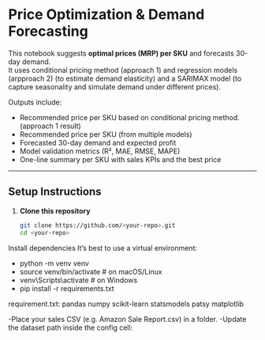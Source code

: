 # Price Optimization & Demand Forecasting

This notebook suggests **optimal prices (MRP) per SKU** and forecasts 30-day demand.  
It uses conditional pricing method (approach 1) and regression models (arpproach 2) (to estimate demand elasticity) and a SARIMAX model (to capture seasonality and simulate demand under different prices).  

Outputs include:
- Recommended price per SKU based on conditional pricing method. (approach 1 result)
- Recommended price per SKU (from multiple models)
- Forecasted 30-day demand and expected profit
- Model validation metrics (R², MAE, RMSE, MAPE)
- One-line summary per SKU with sales KPIs and the best price

---

## Setup Instructions

1. **Clone this repository**
   ```bash
   git clone https://github.com/<your-repo>.git
   cd <your-repo>

Install dependencies
It’s best to use a virtual environment:
 - python -m venv venv
 - source venv/bin/activate    # on macOS/Linux
 - venv\Scripts\activate       # on Windows
 - pip install -r requirements.txt

requirement.txt:
pandas numpy scikit-learn statsmodels patsy matplotlib

-Place your sales CSV (e.g. Amazon Sale Report.csv) in a folder.
-Update the dataset path inside the config cell:
